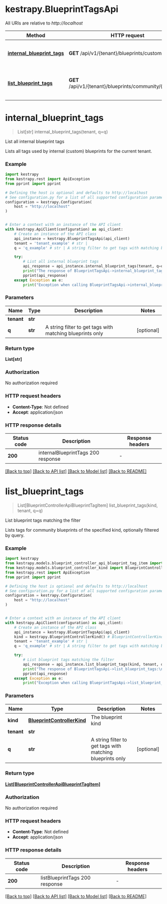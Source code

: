 # kestrapy.BlueprintTagsApi

All URIs are relative to *http://localhost*

Method | HTTP request | Description
------------- | ------------- | -------------
[**internal_blueprint_tags**](BlueprintTagsApi.md#internal_blueprint_tags) | **GET** /api/v1/{tenant}/blueprints/custom/tags | List all internal blueprint tags
[**list_blueprint_tags**](BlueprintTagsApi.md#list_blueprint_tags) | **GET** /api/v1/{tenant}/blueprints/community/{kind}/tags | List blueprint tags matching the filter


# **internal_blueprint_tags**
> List[str] internal_blueprint_tags(tenant, q=q)

List all internal blueprint tags

Lists all tags used by internal (custom) blueprints for the current tenant.

### Example


```python
import kestrapy
from kestrapy.rest import ApiException
from pprint import pprint

# Defining the host is optional and defaults to http://localhost
# See configuration.py for a list of all supported configuration parameters.
configuration = kestrapy.Configuration(
    host = "http://localhost"
)


# Enter a context with an instance of the API client
with kestrapy.ApiClient(configuration) as api_client:
    # Create an instance of the API class
    api_instance = kestrapy.BlueprintTagsApi(api_client)
    tenant = 'tenant_example' # str | 
    q = 'q_example' # str | A string filter to get tags with matching blueprints only (optional)

    try:
        # List all internal blueprint tags
        api_response = api_instance.internal_blueprint_tags(tenant, q=q)
        print("The response of BlueprintTagsApi->internal_blueprint_tags:\n")
        pprint(api_response)
    except Exception as e:
        print("Exception when calling BlueprintTagsApi->internal_blueprint_tags: %s\n" % e)
```



### Parameters


Name | Type | Description  | Notes
------------- | ------------- | ------------- | -------------
 **tenant** | **str**|  | 
 **q** | **str**| A string filter to get tags with matching blueprints only | [optional] 

### Return type

**List[str]**

### Authorization

No authorization required

### HTTP request headers

 - **Content-Type**: Not defined
 - **Accept**: application/json

### HTTP response details

| Status code | Description | Response headers |
|-------------|-------------|------------------|
**200** | internalBlueprintTags 200 response |  -  |

[[Back to top]](#) [[Back to API list]](../README.md#documentation-for-api-endpoints) [[Back to Model list]](../README.md#documentation-for-models) [[Back to README]](../README.md)

# **list_blueprint_tags**
> List[BlueprintControllerApiBlueprintTagItem] list_blueprint_tags(kind, tenant, q=q)

List blueprint tags matching the filter

Lists tags for community blueprints of the specified kind, optionally filtered by query.

### Example


```python
import kestrapy
from kestrapy.models.blueprint_controller_api_blueprint_tag_item import BlueprintControllerApiBlueprintTagItem
from kestrapy.models.blueprint_controller_kind import BlueprintControllerKind
from kestrapy.rest import ApiException
from pprint import pprint

# Defining the host is optional and defaults to http://localhost
# See configuration.py for a list of all supported configuration parameters.
configuration = kestrapy.Configuration(
    host = "http://localhost"
)


# Enter a context with an instance of the API client
with kestrapy.ApiClient(configuration) as api_client:
    # Create an instance of the API class
    api_instance = kestrapy.BlueprintTagsApi(api_client)
    kind = kestrapy.BlueprintControllerKind() # BlueprintControllerKind | The blueprint kind
    tenant = 'tenant_example' # str | 
    q = 'q_example' # str | A string filter to get tags with matching blueprints only (optional)

    try:
        # List blueprint tags matching the filter
        api_response = api_instance.list_blueprint_tags(kind, tenant, q=q)
        print("The response of BlueprintTagsApi->list_blueprint_tags:\n")
        pprint(api_response)
    except Exception as e:
        print("Exception when calling BlueprintTagsApi->list_blueprint_tags: %s\n" % e)
```



### Parameters


Name | Type | Description  | Notes
------------- | ------------- | ------------- | -------------
 **kind** | [**BlueprintControllerKind**](.md)| The blueprint kind | 
 **tenant** | **str**|  | 
 **q** | **str**| A string filter to get tags with matching blueprints only | [optional] 

### Return type

[**List[BlueprintControllerApiBlueprintTagItem]**](BlueprintControllerApiBlueprintTagItem.md)

### Authorization

No authorization required

### HTTP request headers

 - **Content-Type**: Not defined
 - **Accept**: application/json

### HTTP response details

| Status code | Description | Response headers |
|-------------|-------------|------------------|
**200** | listBlueprintTags 200 response |  -  |

[[Back to top]](#) [[Back to API list]](../README.md#documentation-for-api-endpoints) [[Back to Model list]](../README.md#documentation-for-models) [[Back to README]](../README.md)

